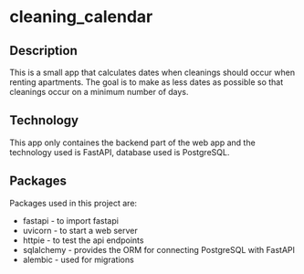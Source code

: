 # cleaning_calendar

## Description

This is a small app that calculates dates when cleanings should occur when renting apartments. The goal is to make as less dates as possible so that cleanings occur on a minimum number of days.

## Technology

This app only containes the backend part of the web app and the technology used is FastAPI, database used is PostgreSQL.

## Packages

Packages used in this project are:

- fastapi - to import fastapi
- uvicorn - to start a web server
- httpie - to test the api endpoints
- sqlalchemy - provides the ORM for connecting PostgreSQL with FastAPI
- alembic - used for migrations
